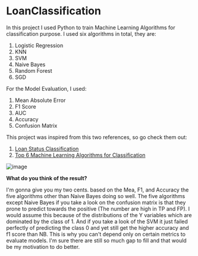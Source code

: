 # LoanClassification

In this project I used Python to train Machine Learning Algorithms for classification purpose.
I used six algorithms in total, they are:

1. Logistic Regression
2. KNN
3. SVM
4. Naive Bayes
5. Random Forest 
6. SGD 

For the Model Evaluation, I used:
1. Mean Absolute Error
2. F1 Score
3. AUC
4. Accuracy
5. Confusion Matrix

This project was inspired from this two references, so go check them out:
1. [Loan Status Classification](https://www.kaggle.com/code/sazack/loan-status-classification)
2. [Top 6 Machine Learning Algorithms for Classification](https://towardsdatascience.com/top-machine-learning-algorithms-for-classification-2197870ff501)

![image](https://user-images.githubusercontent.com/103926829/170031285-5e6bb71c-a746-4d2b-8a2b-be25c4a5c595.png)

**What do you think of the result?** 

I'm gonna give you my two cents. based on the Mea, F1, and Accuracy the five algorithms other than Naive Bayes doing so well.
The five algorithms except Naive Bayes if you take a look on the confusion matrix is that they prone to predict towards the positive 
(The number are high in TP and FP). I would assume this because of the distributions of the Y variables which are dominated by the class of 1. 
And if you take a look of the SVM it just failed perfectly of predicting the class 0 and yet still get the higher accuracy and f1 score than NB.
This is why you can't depend only on certain metrics to evaluate models.
I'm sure there are still so much gap to fill and that would be my motivation to do better.
